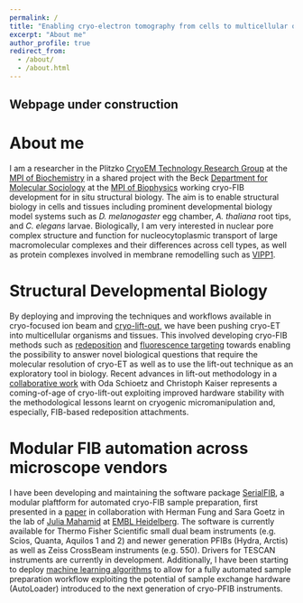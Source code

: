```yaml
---
permalink: /
title: "Enabling cryo-electron tomography from cells to multicellular organisms and tissues"
excerpt: "About me"
author_profile: true
redirect_from: 
  - /about/
  - /about.html
---
```


Webpage under construction
------

About me
======

I am a researcher in the Plitzko [CryoEM Technology Research Group](https://www.biochem.mpg.de/plitzko) at the [MPI of Biochemistry](https://www.biochem.mpg.de/en) in a shared project with the Beck [Department for Molecular Sociology](https://www.biophys.mpg.de/molecular-sociology) at the [MPI of Biophysics](https://www.biophys.mpg.de/en) working cryo-FIB development for in situ structural biology. The aim is to enable structural biology  in cells and tissues including prominent developmental biology model systems such as _D. melanogaster_ egg chamber, _A. thaliana_ root tips, and _C. elegans_ larvae.  Biologically, I am very interested in nuclear pore complex structure and function for nucleocytoplasmic transport of large macromolecular complexes and their differences across cell types, as well as protein complexes involved in membrane remodelling such as [VIPP1](https://doi.org/10.1016/j.cell.2021.05.011). 


Structural Developmental Biology
======

By deploying and improving the techniques and workflows available in cryo-focused ion beam and [cryo-lift-out](https://www.cambridge.org/core/journals/microscopy-today/article/recent-advances-in-gas-injection-systemfree-cryofib-liftout-transfer-for-cryoelectron-tomography-of-multicellular-organisms-and-tissues/53E42EB56650CC198B81EDD6FE638419), we have been pushing cryo-ET into multicellular organisms and tissues. This involved developing cryo-FIB methods such as [redeposition](https://www.cambridge.org/core/journals/microscopy-and-microanalysis/article/depositionfree-cryofib-liftout-transfer-for-cryoelectron-tomography-specimen-preparation/BA58250C285A76F821CD8C5A3A5D1E07) and [fluorescence targeting](https://academic.oup.com/mam/article/29/Supplement_1/511/7228275) towards enabling the possibility to answer novel biological questions that require the molecular resolution of cryo-ET as well as to use the lift-out technique as an exploratory tool in biology. Recent advances in lift-out methodology in a [collaborative work](https://www.biorxiv.org/content/10.1101/2023.04.28.538734v1) with Oda Schioetz and Christoph Kaiser represents a coming-of-age of cryo-lift-out exploiting improved hardware stability with the methodological lessons learnt on cryogenic micromanipulation and, especially, FIB-based redeposition attachments.


Modular FIB automation across microscope vendors
======

I have been developing and maintaining the software package [SerialFIB](https://github.com/sklumpe/SerialFIB), a modular plaftform for automated cryo-FIB sample preparation, first presented in a [paper](https://elifesciences.org/articles/70506) in collaboration with Herman Fung and Sara Goetz in the lab of [Julia Mahamid](https://www.embl.org/groups/mahamid/) at [EMBL Heidelberg](https://www.embl.org/sites/heidelberg/). The software is currently available for Thermo Fisher Scientific small dual beam instruments (e.g. Scios, Quanta, Aquilos 1 and 2) and newer generation PFIBs (Hydra, Arctis) as well as Zeiss CrossBeam instruments (e.g. 550). Drivers for TESCAN instruments are currently in development. Additionally, I have been starting to deploy [machine learning algorithms](https://academic.oup.com/mam/article/29/Supplement_1/511/7228275) to allow for a fully automated sample preparation workflow exploiting the potential of sample exchange hardware (AutoLoader) introduced to the next generation of cryo-PFIB instruments. 
